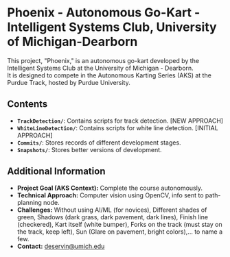# Phoenix - Autonomous Go-Kart - Intelligent Systems Club, University of Michigan-Dearborn

This project, "Phoenix," is an autonomous go-kart developed by the Intelligent Systems Club at the University of Michigan - Dearborn.  
It is designed to compete in the Autonomous Karting Series (AKS) at the Purdue Track, hosted by Purdue University. 

## Contents

*   **`TrackDetection/`**: Contains scripts for track detection. [NEW APPROACH]
*   **`WhiteLineDetection/`**: Contains scripts for white line detection. [INITIAL APPROACH]
*   **`Commits/`**: Stores records of different development stages.
*   **`Snapshots/`**: Stores better versions of development.

## Additional Information

*   **Project Goal (AKS Context):** Complete the course autonomously.
*   **Technical Approach:** Computer vision using OpenCV, info sent to path-planning node.
*   **Challenges:** Without using AI/ML (for novices), Different shades of green, Shadows (dark grass, dark pavement, dark lines), Finish line (checkered), Kart itself (white bumper), Forks on the track (must stay on the track, keep left), Sun (Glare on pavement, bright colors),... to name a few.
*   **Contact:** deservin@umich.edu
